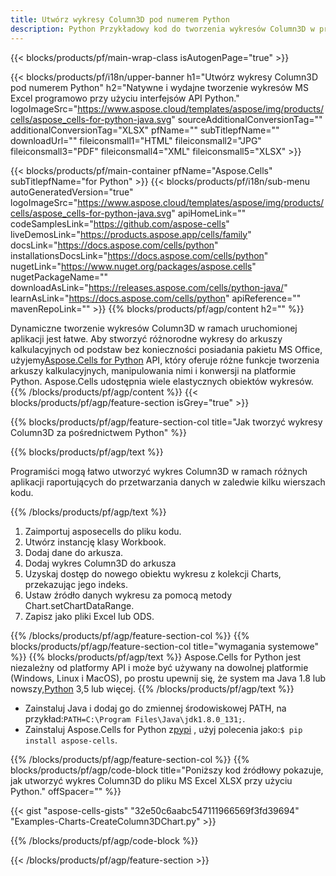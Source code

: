 ```yaml
---
title: Utwórz wykresy Column3D pod numerem Python
description: Python Przykładowy kod do tworzenia wykresów Column3D w programie Excel przy użyciu biblioteki Python. Użyj tego kodu do utworzenia wykresu Column3D do MS Excel w aplikacji opartej na Python.
---
```

{{< blocks/products/pf/main-wrap-class isAutogenPage="true" >}}

{{< blocks/products/pf/i18n/upper-banner h1="Utwórz wykresy Column3D pod numerem Python" h2="Natywne i wydajne tworzenie wykresów MS Excel programowo przy użyciu interfejsów API Python." logoImageSrc="https://www.aspose.cloud/templates/aspose/img/products/cells/aspose_cells-for-python-java.svg" sourceAdditionalConversionTag="" additionalConversionTag="XLSX" pfName="" subTitlepfName="" downloadUrl="" fileiconsmall1="HTML" fileiconsmall2="JPG" fileiconsmall3="PDF" fileiconsmall4="XML" fileiconsmall5="XLSX" >}}

{{< blocks/products/pf/main-container pfName="Aspose.Cells" subTitlepfName="for Python" >}}
{{< blocks/products/pf/i18n/sub-menu autoGeneratedVersion="true" logoImageSrc="https://www.aspose.cloud/templates/aspose/img/products/cells/aspose_cells-for-python-java.svg" apiHomeLink="" codeSamplesLink="https://github.com/aspose-cells" liveDemosLink="https://products.aspose.app/cells/family" docsLink="https://docs.aspose.com/cells/python" installationsDocsLink="https://docs.aspose.com/cells/python" nugetLink="https://www.nuget.org/packages/aspose.cells" nugetPackageName="" downloadAsLink="https://releases.aspose.com/cells/python-java/" learnAsLink="https://docs.aspose.com/cells/python" apiReference="" mavenRepoLink="" >}}
{{% blocks/products/pf/agp/content h2="" %}}

 Dynamiczne tworzenie wykresów Column3D w ramach uruchomionej aplikacji jest łatwe. Aby stworzyć różnorodne wykresy do arkuszy kalkulacyjnych od podstaw bez konieczności posiadania pakietu MS Office, użyjemy[Aspose.Cells for Python](https://pypi.org/project/aspose.cells) API, który oferuje różne funkcje tworzenia arkuszy kalkulacyjnych, manipulowania nimi i konwersji na platformie Python. Aspose.Cells udostępnia wiele elastycznych obiektów wykresów.
{{% /blocks/products/pf/agp/content %}}
{{< blocks/products/pf/agp/feature-section isGrey="true" >}}

{{% blocks/products/pf/agp/feature-section-col title="Jak tworzyć wykresy Column3D za pośrednictwem Python" %}}

{{% blocks/products/pf/agp/text %}}

Programiści mogą łatwo utworzyć wykres Column3D w ramach różnych aplikacji raportujących do przetwarzania danych w zaledwie kilku wierszach kodu.

{{% /blocks/products/pf/agp/text %}}

1. Zaimportuj asposecells do pliku kodu.
1. Utwórz instancję klasy Workbook.
1. Dodaj dane do arkusza.
1. Dodaj wykres Column3D do arkusza
1. Uzyskaj dostęp do nowego obiektu wykresu z kolekcji Charts, przekazując jego indeks.
1. Ustaw źródło danych wykresu za pomocą metody Chart.setChartDataRange.
1. Zapisz jako pliki Excel lub ODS.

{{% /blocks/products/pf/agp/feature-section-col %}}
{{% blocks/products/pf/agp/feature-section-col title="wymagania systemowe" %}}
{{% blocks/products/pf/agp/text %}}
 Aspose.Cells for Python jest niezależny od platformy API i może być używany na dowolnej platformie (Windows, Linux i MacOS), po prostu upewnij się, że system ma Java 1.8 lub nowszy,[Python](https://www.python.org/downloads/) 3,5 lub więcej.
{{% /blocks/products/pf/agp/text %}}
-  Zainstaluj Java i dodaj go do zmiennej środowiskowej PATH, na przykład:<code>PATH=C:\Program Files\Java\jdk1.8.0_131;</code>.
- Zainstaluj Aspose.Cells for Python z<a href="https://pypi.org/project/aspose-cells/">pypi</a> , użyj polecenia jako:<code>$ pip install aspose-cells</code>.

{{% /blocks/products/pf/agp/feature-section-col %}}
{{% blocks/products/pf/agp/code-block title="Poniższy kod źródłowy pokazuje, jak utworzyć wykres Column3D do pliku MS Excel XLSX przy użyciu Python." offSpacer="" %}}

{{< gist "aspose-cells-gists" "32e50c6aabc547111966569f3fd39694" "Examples-Charts-CreateColumn3DChart.py" >}}

{{% /blocks/products/pf/agp/code-block %}}

{{< /blocks/products/pf/agp/feature-section >}}

<!-- aboutfile Starts -->
